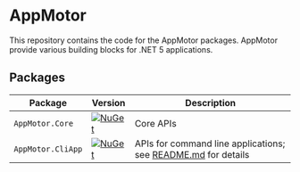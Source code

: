 # AppMotor

This repository contains the code for the AppMotor packages. AppMotor provide various building blocks for .NET 5 applications.

## Packages

| Package           | Version                                                                                                         | Description
| ----------------- | --------------------------------------------------------------------------------------------------------------- | -----------
| `AppMotor.Core`   | [![NuGet](https://img.shields.io/nuget/v/AppMotor.Core.svg)](https://www.nuget.org/packages/AppMotor.Core/)     | Core APIs
| `AppMotor.CliApp` | [![NuGet](https://img.shields.io/nuget/v/AppMotor.CliApp.svg)](https://www.nuget.org/packages/AppMotor.CliApp/) | APIs for command line applications; see [README.md](AppMotor.CliApp/README.md) for details
